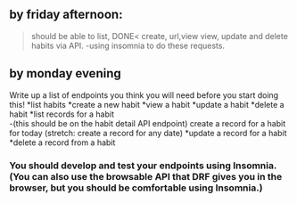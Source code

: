## by friday afternoon:
>should be able to 
list,
>DONE<
 create,
 url,view 
 view, 
 update 
 and delete habits via API.
-using insomnia to do these requests.
## by monday evening

Write up a list of endpoints you think you will need before you start doing this!
*list habits
*create a new habit
*view a habit
*update a habit
*delete a habit
*list records for a habit       
-(this should be on the habit detail API endpoint)
create a record for a habit for today (stretch: create a record for any date)
*update a record for a habit
*delete a record from a habit

### You should develop and test your endpoints using Insomnia. (You can also use the browsable API that DRF gives you in the browser, but you should be comfortable using Insomnia.)